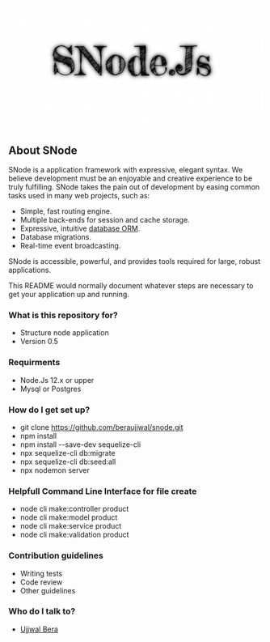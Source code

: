 ![SNode](https://github.com/beraujjwal/snode/blob/main/SNode.png?raw=true)

## About SNode

SNode is a application framework with expressive, elegant syntax. We believe development must be an enjoyable and creative experience to be truly fulfilling. SNode takes the pain out of development by easing common tasks used in many web projects, such as:

- Simple, fast routing engine.
- Multiple back-ends for session and cache storage.
- Expressive, intuitive [database ORM](https://sequelize.org/).
- Database migrations.
- Real-time event broadcasting.

SNode is accessible, powerful, and provides tools required for large, robust applications.

This README would normally document whatever steps are necessary to get your application up and running.

### What is this repository for? ###

* Structure node application
* Version 0.5

### Requirments ###

* Node.Js 12.x or upper
* Mysql or Postgres

### How do I get set up? ###

* git clone https://github.com/beraujjwal/snode.git
* npm install
* npm install --save-dev sequelize-cli
* npx sequelize-cli db:migrate
* npx sequelize-cli db:seed:all
* npx nodemon server

### Helpfull Command Line Interface for file create ###

* node cli make:controller product
* node cli make:model product
* node cli make:service product
* node cli make:validation product

### Contribution guidelines ###

* Writing tests
* Code review
* Other guidelines

### Who do I talk to? ###

* [Ujjwal Bera](https://github.com/beraujjwal)
